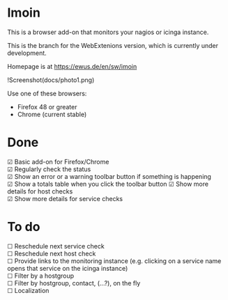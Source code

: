 Imoin
=====

This is a browser add-on that monitors your nagios or icinga instance.

This is the branch for the WebExtenions version, which is currently under development.

Homepage is at https://ewus.de/en/sw/imoin

!Screenshot(docs/photo1.png)

Use one of these browsers:

* Firefox 48 or greater
* Chrome (current stable)


Done
====

☑ Basic add-on for Firefox/Chrome  
☑ Regularly check the status  
☑ Show an error or a warning toolbar button if something is happening  
☑ Show a totals table when you click the toolbar button
☑ Show more details for host checks  
☑ Show more details for service checks  

To do
=====

☐ Reschedule next service check  
☐ Reschedule next host check  
☐ Provide links to the monitoring instance (e.g. clicking on a service name opens that service on the icinga instance)  
☐ Filter by a hostgroup  
☐ Filter by hostgroup, contact, (...?), on the fly  
☐ Localization  
